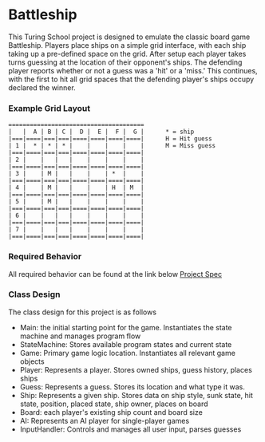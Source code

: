 # Battleship

This Turing School project is designed to emulate the classic board game
Battleship. Players place ships on a simple grid interface, with each ship
taking up a pre-defined space on the grid. After setup each player takes turns
guessing at the location of their opponent's ships. The defending player reports
whether or not a guess was a 'hit' or a 'miss.' This continues, with the first
to hit all grid spaces that the defending player's ships occupy declared the
winner.

### Example Grid Layout

```
======================================
|   |  A | B | C |  D |  E |  F |  G |      * = ship
|===|====|===|===|====|====|====|====|      H = Hit guess
| 1 |  * | * | * |    |    |    |    |      M = Miss guess
|===|====|===|===|====|====|====|====|     
| 2 |    |   |   |    |    |    |    |
|===|====|===|===|====|====|====|====|
| 3 |    | M |   |    |    | *  |    |
|===|====|===|===|====|====|====|====|
| 4 |    | M |   |    |    | H  | M  |
|===|====|===|===|====|====|====|====|
| 5 |    | M |   |    |    |    |    |
|===|====|===|===|====|====|====|====|
| 6 |    |   |   |    |    |    |    |
|===|====|===|===|====|====|====|====|
| 7 |    |   |   |    |    |    |    |
|===|====|===|===|====|====|====|====|
```

### Required Behavior

All required behavior can be found at the link below
[Project Spec](https://github.com/turingschool/curriculum/blob/master/source/projects/battleship.markdown)

### Class Design

The class design for this project is as follows

* Main: the initial starting point for the game. Instantiates the state machine
and manages program flow
* StateMachine: Stores available program states and current state
* Game: Primary game logic location. Instantiates all relevant game objects
* Player: Represents a player. Stores owned ships, guess history, places ships
* Guess: Represents a guess. Stores its location and what type it was.
* Ship: Represents a given ship. Stores data on ship style, sunk state, hit state, position, placed state, ship owner, places on board
* Board: each player's existing ship count and board size
* AI: Represents an AI player for single-player games
* InputHandler: Controls and manages all user input, parses
guesses
